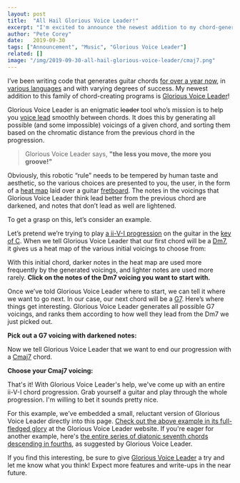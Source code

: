 ```yaml
---
layout: post
title:  "All Hail Glorious Voice Leader!"
excerpt: "I'm excited to announce the newest addition to my chord-generating family of programs: Glorious Voice Leader! Check out this example of what it's made to do."
author: "Pete Corey"
date:   2019-09-30
tags: ["Announcement", "Music", "Glorious Voice Leader"]
related: []
image: "/img/2019-09-30-all-hail-glorious-voice-leader/cmaj7.png"
---
```


I’ve been writing code that generates guitar chords [for over a year now](http://www.petecorey.com/blog/tags/#music), in [various languages](https://github.com/pcorey/chord) and with varying degrees of success. My newest addition to this family of chord-creating programs is [Glorious Voice Leader](https://www.gloriousvoiceleader.com/)!

Glorious Voice Leader is an enigmatic <strike>leader</strike> tool who’s mission is to help you [voice lead](https://en.wikipedia.org/wiki/Voice_leading) smoothly between chords. It does this by generating all possible (and some impossible) voicings of a given chord, and sorting them based on the chromatic distance from the previous chord in the progression. 

> Glorious Voice Leader says, __"the less you move, the more you groove!"__

Obviously, this robotic “rule” needs to be tempered by human taste and aesthetic, so the various choices are presented to you, the user, in the form of a [heat map](https://en.wikipedia.org/wiki/Heat_map) laid over a guitar [fretboard](https://en.wikipedia.org/wiki/Fingerboard). The notes in the voicings that Glorious Voice Leader think lead better from the previous chord are darkened, and notes that don’t lead as well are lightened.

To get a grasp on this, let’s consider an example.

Let’s pretend we’re trying to play [a ii-V-I progression](https://en.wikipedia.org/wiki/Ii%E2%80%93V%E2%80%93I_progression) on the guitar in the [key of C](https://en.wikipedia.org/wiki/C_major). When we tell Glorious Voice Leader that our first chord will be a [Dm7](https://en.wikipedia.org/wiki/Minor_seventh_chord), it gives us a heat map of the various initial voicings to choose from:

<div id="d" style="width: 100%;"></div>

With this initial chord, darker notes in the heat map are used more frequently by the generated voicings, and lighter notes are used more rarely. __Click on the notes of the Dm7 voicing you want to start with.__

Once we’ve told Glorious Voice Leader where to start, we can tell it where we want to go next. In our case, our next chord will be a [G7](https://en.wikipedia.org/wiki/Dominant_seventh_chord). Here’s where things get interesting. Glorious Voice Leader generates all possible G7 voicings, and ranks them according to how well they lead from the Dm7 we just picked out.

__Pick out a G7 voicing with darkened notes:__

<div id="g" style="width: 100%;"></div>

Now we tell Glorious Voice Leader that we want to end our progression with a [Cmaj7](https://en.wikipedia.org/wiki/Major_seventh_chord) chord. 

__Choose your Cmaj7 voicing:__

<div id="c" style="width: 100%;"></div>

That's it! With Glorious Voice Leader's help, we've come up with an entire ii-V-I chord progression. Grab yourself a guitar and play through the whole progression. I'm willing to bet it sounds pretty nice.

For this example, we’ve embedded a small, reluctant version of Glorious Voice Leader directly into this page. [Check out the above example in its full-fledged glory](https://www.gloriousvoiceleader.com/#eJyFzrsKAjEQheF3mXqQmUlmc3mVkGKFFIvBoMZClry7iyAKinY/p/g4aYVDuUGknYhaZq9KJEFVHcK5tQ5REE7XuS59KReIKREadMiUM8Kx9ce4ZZ33pW69joEv1Gsw1isbT84I6Ydlf1vPE+4NtcoSxAarYhxPk/uO8l+URr4DVgNJ1A==) at the Glorious Voice Leader website. If you're eager for another example, here's [the entire series of diatonic seventh chords descending in fourths](https://www.gloriousvoiceleader.com/#eJyN08FuwjAMBuB36TmabMd2HF6l6oFJHNDQ0DZ2mFDffWmaQCg5cGmq1Or/1XHH6/Bx+Bt28AZMIuCNfBT2JOSG7/P5kh654et3fzpejoefYTeO4NgFhzhNbvg8X9ZNcgiTG3FdvIvpyg5pKTrt3w+nVHUdlqr8Qqw3qTKvS226mWd3A6H5GBMoiGoktfCKA52lZNow4JGRinIodRTLxlw/XVoOqrCZBlQTUnrSeKclqelKzE2xjAldDJXsikp1XQtig4HUE6+B0AJCOq3IHU7YcjATVlTl2LY1obQmbjTWYrixGEamoBDBlDjqKxLK6avHO+lJqCRXUSrrSWIjUZTAxssAp9nxL/WEHgyaVdKX3AVaZNJKqJEEgNSLQMbMAUz6o7uVSElfPFw8G4k0yYuIG9FNEhoJg7B4NSCJpgrPx9P5i2q85HFZWf6Rco+WMjCV5lsKzNM/8YQgEQ==), as suggested by Glorious Voice Leader.

If you find this interesting, be sure to give [Glorious Voice Leader](https://www.gloriousvoiceleader.com/) a try and let me know what you think! Expect more features and write-ups in the near future.


<div id="root" style="display: none;"></div>

<style>
#d, #g, #c {
    width: 100%;
	cursor: pointer;
}

#d .fretboard, #d canvas,
#g .fretboard, #g canvas,
#c .fretboard, #c canvas
{
    width: 120% !important;
	margin-left: -10%;
}
</style>


<script src="/js/2019-09-30-all-hail-glorious-voice-leader/runtime.js"></script>
<script src="/js/2019-09-30-all-hail-glorious-voice-leader/2.js"></script>
<script src="/js/2019-09-30-all-hail-glorious-voice-leader/main.js"></script>

